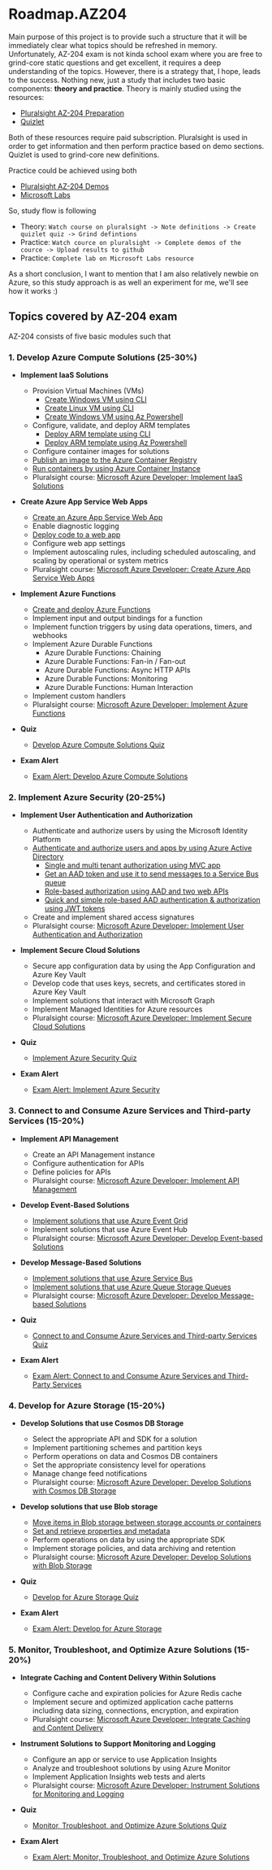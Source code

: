 # Roadmap.AZ204

Main purpose of this project is to provide such a structure that it will
be immediately clear what topics should be refreshed in memory.
Unfortunately, AZ-204 exam is not kinda school exam where you are
free to grind-core static questions and get excellent, it requires a deep
understanding of the topics.
However, there is a strategy that, I hope, leads to the success.
Nothing new, just a study that includes two basic components: **theory and practice**.
Theory is mainly studied using the resources:

- [Pluralsight AZ-204 Preparation](https://app.pluralsight.com/paths/certificate/developing-solutions-for-microsoft-azure-az-204)
- [Quizlet](https://quizlet.com/)

Both of these resources require paid subscription.
Pluralsight is used in order to get information and then perform practice based on demo sections.
Quizlet is used to grind-core new definitions.

Practice could be achieved using both

- [Pluralsight AZ-204 Demos](https://app.pluralsight.com/paths/certificate/developing-solutions-for-microsoft-azure-az-204)
- [Microsoft Labs](https://microsoftlearning.github.io/AZ-204-DevelopingSolutionsforMicrosoftAzure/)

So, study flow is following

- Theory: `Watch course on pluralsight -> Note definitions -> Create quizlet quiz -> Grind defintions`
- Practice: `Watch cource on pluralsight -> Complete demos of the cource -> Upload results to github`
- Practice: `Complete lab on Microsoft Labs resource`

As a short conclusion, I want to mention that I am also relatively newbie on Azure,
so this study approach is as well an experiment for me, we'll see how it works :)

## Topics covered by AZ-204 exam

AZ-204 consists of five basic modules such that

### 1. Develop Azure Compute Solutions (25-30%)

- **Implement IaaS Solutions**
    - Provision Virtual Machines (VMs)
        - [Create Windows VM using CLI](./DevelopAzureComputeSoultions/06_create_windows_vm_using_cli.md)
        - [Create Linux VM using CLI](./DevelopAzureComputeSoultions/07_create_linux_vm_using_cli.md)
        - [Create Windows VM using Az Powershell](./DevelopAzureComputeSoultions/08_create_windows_vm_using_powershell.md)
    - Configure, validate, and deploy ARM templates
        - [Deploy ARM template using CLI](./DevelopAzureComputeSoultions/09_deploy_arm_template_using_CLI.md)
        - [Deploy ARM template using Az Powershell](./DevelopAzureComputeSoultions/10_deploy_arm_template_using_powershell.md)
    - Configure container images for solutions
    - [Publish an image to the Azure Container Registry](./DevelopAzureComputeSoultions/01_publish_image_to_acr.md)
    - [Run containers by using Azure Container Instance](./DevelopAzureComputeSoultions/05_run_containers_using_instances.md)
    - Pluralsight
      course: [Microsoft Azure Developer: Implement IaaS Solutions](https://app.pluralsight.com/library/courses/microsoft-azure-developer-implement-iaas-solutions/table-of-contents)

- **Create Azure App Service Web Apps**
    - [Create an Azure App Service Web App](./DevelopAzureComputeSoultions/02_create_app_service_cli.md)
    - Enable diagnostic logging
    - [Deploy code to a web app](./DevelopAzureComputeSoultions/03_deploy_code_to_app_service.md)
    - Configure web app settings
    - Implement autoscaling rules, including scheduled autoscaling, and scaling by operational or system metrics
    - Pluralsight
      course: [Microsoft Azure Developer: Create Azure App Service Web Apps](https://app.pluralsight.com/library/courses/azure-developer-create-azure-app-service-web-apps/table-of-contents)

- **Implement Azure Functions**
    - [Create and deploy Azure Functions](./DevelopAzureComputeSoultions/04_create_and_deploy_azure_function.md)
    - Implement input and output bindings for a function
    - Implement function triggers by using data operations, timers, and webhooks
    - Implement Azure Durable Functions
        - Azure Durable Functions: Chaining
        - Azure Durable Functions: Fan-in / Fan-out
        - Azure Durable Functions: Async HTTP APIs
        - Azure Durable Functions: Monitoring
        - Azure Durable Functions: Human Interaction
    - Implement custom handlers
    - Pluralsight
      course: [Microsoft Azure Developer: Implement Azure Functions](https://app.pluralsight.com/library/courses/microsoft-azure-developer-implement-azure-functions/table-of-contents)

- **Quiz**
    - [Develop Azure Compute Solutions Quiz]()

- **Exam Alert**
    - [Exam Alert: Develop Azure Compute Solutions](https://app.pluralsight.com/library/courses/exam-alert-develop-azure-compute-solutions/table-of-contents)

### 2. Implement Azure Security (20-25%)

- **Implement User Authentication and Authorization**
    - Authenticate and authorize users by using the Microsoft Identity Platform
    - [Authenticate and authorize users and apps by using Azure Active Directory](https://gist.github.com/kolosovpetro/4e2a830b51422bfce8e5bd951f76d71d)
        - [Single and multi tenant authorization using MVC app](https://github.com/kolosovpetro/OpenIDConnect.AZ204)
        - [Get an AAD token and use it to send messages to a Service Bus queue](https://learn.microsoft.com/en-us/rest/api/servicebus/get-azure-active-directory-token)
        - [Role-based authorization using AAD and two web APIs](https://github.com/kolosovpetro/OpenIDConnect.AZ204.API)
        - [Quick and simple role-based AAD authentication & authorization using JWT tokens](https://github.com/kolosovpetro/QuickAndSimpleApiAuth)
    - Create and implement shared access signatures
    - Pluralsight
      course: [Microsoft Azure Developer: Implement User Authentication and Authorization](https://app.pluralsight.com/library/courses/microsoft-azure-developer-implement-user-authentication-authorization/table-of-contents)

- **Implement Secure Cloud Solutions**
    - Secure app configuration data by using the App Configuration and Azure Key Vault
    - Develop code that uses keys, secrets, and certificates stored in Azure Key Vault
    - Implement solutions that interact with Microsoft Graph
    - Implement Managed Identities for Azure resources
    - Pluralsight
      course: [Microsoft Azure Developer: Implement Secure Cloud Solutions](https://app.pluralsight.com/library/courses/microsoft-azure-developer-implement-secure-cloud-solutions/table-of-contents)

- **Quiz**
    - [Implement Azure Security Quiz]()

- **Exam Alert**
    - [Exam Alert: Implement Azure Security](https://app.pluralsight.com/library/courses/exam-alert-implement-azure-security/table-of-contents)

### 3. Connect to and Consume Azure Services and Third-party Services (15-20%)

- **Implement API Management**
    - Create an API Management instance
    - Configure authentication for APIs
    - Define policies for APIs
    - Pluralsight
      course: [Microsoft Azure Developer: Implement API Management](https://app.pluralsight.com/library/courses/microsoft-azure-developer-implement-api-management/table-of-contents)

- **Develop Event-Based Solutions**
    - [Implement solutions that use Azure Event Grid](https://github.com/kolosovpetro/EventGridDemo.AZ204)
    - Implement solutions that use Azure Event Hub
    - Pluralsight
      course: [Microsoft Azure Developer: Develop Event-based Solutions](https://app.pluralsight.com/library/courses/microsoft-azure-developer-develop-event-based-solutions/table-of-contents)

- **Develop Message-Based Solutions**
    - [Implement solutions that use Azure Service Bus](https://github.com/kolosovpetro/ServiceBusTopics.AZ204)
    - [Implement solutions that use Azure Queue Storage Queues](https://github.com/kolosovpetro/StorageQueue.AZ204)
    - Pluralsight
      course: [Microsoft Azure Developer: Develop Message-based Solutions](https://app.pluralsight.com/library/courses/microsoft-azure-developer-develop-message-based-solutions/table-of-contents)

- **Quiz**
    - [Connect to and Consume Azure Services and Third-party Services Quiz]()

- **Exam Alert**
    - [Exam Alert: Connect to and Consume Azure Services and Third-Party Services](https://app.pluralsight.com/library/courses/exam-alert-connect-consume-azure-services-third-party-services/table-of-contents)

### 4. Develop for Azure Storage (15-20%)

- **Develop Solutions that use Cosmos DB Storage**
    - Select the appropriate API and SDK for a solution
    - Implement partitioning schemes and partition keys
    - Perform operations on data and Cosmos DB containers
    - Set the appropriate consistency level for operations
    - Manage change feed notifications
    - Pluralsight
      course: [Microsoft Azure Developer: Develop Solutions with Cosmos DB Storage](https://app.pluralsight.com/library/courses/microsoft-azure-developer-develop-solutions-cosmos-db-storage/table-of-contents)

- **Develop solutions that use Blob storage**
    - [Move items in Blob storage between storage accounts or containers](./DevelopForAzureStorage/01_move_items_between_blob_accounts.md)
    - [Set and retrieve properties and metadata](https://github.com/kolosovpetro/AzureStorageSDKTraining.AZ204)
    - Perform operations on data by using the appropriate SDK
    - Implement storage policies, and data archiving and retention
    - Pluralsight
      course: [Microsoft Azure Developer: Develop Solutions with Blob Storage](https://app.pluralsight.com/library/courses/microsoft-azure-developer-develop-solutions-blob-storage/table-of-contents)

- **Quiz**
    - [Develop for Azure Storage Quiz]()

- **Exam Alert**
    - [Exam Alert: Develop for Azure Storage](https://app.pluralsight.com/library/courses/exam-alert-develop-azure-storage/table-of-contents)

### 5. Monitor, Troubleshoot, and Optimize Azure Solutions (15-20%)

- **Integrate Caching and Content Delivery Within Solutions**
    - Configure cache and expiration policies for Azure Redis cache
    - Implement secure and optimized application cache patterns including data sizing, connections, encryption, and
      expiration
    - Pluralsight
      course: [Microsoft Azure Developer: Integrate Caching and Content Delivery](https://app.pluralsight.com/library/courses/microsoft-azure-developer-integrate-caching-content-delivery/table-of-contents)

- **Instrument Solutions to Support Monitoring and Logging**
    - Configure an app or service to use Application Insights
    - Analyze and troubleshoot solutions by using Azure Monitor
    - Implement Application Insights web tests and alerts
    - Pluralsight
      course: [Microsoft Azure Developer: Instrument Solutions for Monitoring and Logging](https://app.pluralsight.com/library/courses/microsoft-azure-developer-instrument-solutions-monitoring-logging/table-of-contents)

- **Quiz**
    - [Monitor, Troubleshoot, and Optimize Azure Solutions Quiz]()

- **Exam Alert**
    - [Exam Alert: Monitor, Troubleshoot, and Optimize Azure Solutions](https://app.pluralsight.com/library/courses/exam-alert-monitor-troubleshoot-optimize-azure-solutions/table-of-contents)